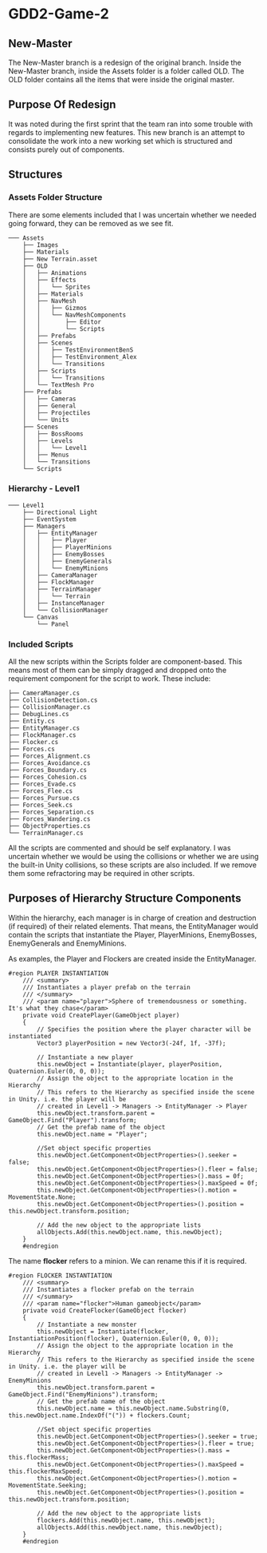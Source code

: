 # GDD2-Game-2
## New-Master
The New-Master branch is a redesign of the original branch.  Inside the New-Master branch, inside the Assets folder is a folder called OLD.  The OLD folder contains all the items that were inside the original master.

## Purpose Of Redesign
It was noted during the first sprint that the team ran into some trouble with regards to implementing new features.  This new branch is an attempt to consolidate the work into a new working set which is structured and consists purely out of components.  

## Structures
### Assets Folder Structure
There are some elements included that I was uncertain whether we needed going forward, they can be removed as we see fit.

```
─── Assets
    ├── Images
    ├── Materials
    ├── New Terrain.asset
    ├── OLD
    │   ├── Animations
    │   ├── Effects
    │   │   └── Sprites
    │   ├── Materials
    │   ├── NavMesh
    │   │   ├── Gizmos
    │   │   └── NavMeshComponents
    │   │       ├── Editor
    │   │       └── Scripts
    │   ├── Prefabs
    │   ├── Scenes
    │   │   ├── TestEnvironmentBenS
    │   │   ├── TestEnvironment_Alex
    │   │   └── Transitions
    │   ├── Scripts
    │   │   └── Transitions
    │   └── TextMesh Pro
    ├── Prefabs
    │   ├── Cameras
    │   ├── General
    │   ├── Projectiles
    │   └── Units
    ├── Scenes
    │   ├── BossRooms
    │   ├── Levels
    │   │   └── Level1
    │   ├── Menus
    │   └── Transitions
    └── Scripts
```
### Hierarchy - Level1
```
─── Level1
    ├── Directional Light
    ├── EventSystem 
    ├── Managers
    │   ├── EntityManager
    │   │   ├── Player
    │   │	├── PlayerMinions
    │   │	├── EnemyBosses
    │   │	├── EnemyGenerals
    │   │	└── EnemyMinions
    │   ├── CameraManager
    │   ├── FlockManager
    │   ├── TerrainManager 
    │   │	└── Terrain
    │   ├── InstanceManager
    │   └── CollisionManager
    └── Canvas
        └── Panel
```
### Included Scripts
All the new scripts within the Scripts folder are component-based.  This means most of them can be simply dragged and dropped onto the requirement component for the script to work.  These include:
```
├── CameraManager.cs
├── CollisionDetection.cs
├── CollisionManager.cs
├── DebugLines.cs
├── Entity.cs
├── EntityManager.cs
├── FlockManager.cs
├── Flocker.cs
├── Forces.cs
├── Forces_Alignment.cs
├── Forces_Avoidance.cs
├── Forces_Boundary.cs
├── Forces_Cohesion.cs
├── Forces_Evade.cs
├── Forces_Flee.cs
├── Forces_Pursue.cs
├── Forces_Seek.cs
├── Forces_Separation.cs
├── Forces_Wandering.cs
├── ObjectProperties.cs
└── TerrainManager.cs
```
All the scripts are commented and should be self explanatory.  I was uncertain whether we would be using the collisions or whether we are using the built-in Unity collisions, so these scripts are also included.  If we remove them some refractoring may be required in other scripts.

## Purposes of Hierarchy Structure Components
Within the hierarchy, each manager is in charge of creation and destruction (if required) of their related elements.  That means, the EntityManager would contain the scripts that instantiate the Player, PlayerMinions, EnemyBosses, EnemyGenerals and EnemyMinions.

As examples, the Player and Flockers are created inside the EntityManager.
```
#region PLAYER INSTANTIATION
    /// <summary>
    /// Instantiates a player prefab on the terrain
    /// </summary>
    /// <param name="player">Sphere of tremendousness or something. It's what they chase</param>
    private void CreatePlayer(GameObject player)
    {
        // Specifies the position where the player character will be instantiated
        Vector3 playerPosition = new Vector3(-24f, 1f, -37f);

        // Instantiate a new player
        this.newObject = Instantiate(player, playerPosition, Quaternion.Euler(0, 0, 0));
        // Assign the object to the appropriate location in the Hierarchy
        // This refers to the Hierarchy as specified inside the scene in Unity. i.e. the player will be
        // created in Level1 -> Managers -> EntityManager -> Player
        this.newObject.transform.parent = GameObject.Find("Player").transform;
        // Get the prefab name of the object
        this.newObject.name = "Player";

        //Set object specific properties
        this.newObject.GetComponent<ObjectProperties>().seeker = false;
        this.newObject.GetComponent<ObjectProperties>().fleer = false;
        this.newObject.GetComponent<ObjectProperties>().mass = 0f;
        this.newObject.GetComponent<ObjectProperties>().maxSpeed = 0f;
        this.newObject.GetComponent<ObjectProperties>().motion = MovementState.None;
        this.newObject.GetComponent<ObjectProperties>().position = this.newObject.transform.position;

        // Add the new object to the appropriate lists
        allObjects.Add(this.newObject.name, this.newObject);
    }
    #endregion
```
The name <b>flocker</b> refers to a minion.  We can rename this if it is required.
```
#region FLOCKER INSTANTIATION
    /// <summary>
    /// Instantiates a flocker prefab on the terrain
    /// </summary>
    /// <param name="flocker">Human gameobject</param>
    private void CreateFlocker(GameObject flocker)
    {
        // Instantiate a new monster
        this.newObject = Instantiate(flocker, InstantiationPosition(flocker), Quaternion.Euler(0, 0, 0));
        // Assign the object to the appropriate location in the Hierarchy
        // This refers to the Hierarchy as specified inside the scene in Unity. i.e. the player will be
        // created in Level1 -> Managers -> EntityManager -> EnemyMinions
        this.newObject.transform.parent = GameObject.Find("EnemyMinions").transform;
        // Get the prefab name of the object
        this.newObject.name = this.newObject.name.Substring(0, this.newObject.name.IndexOf("(")) + flockers.Count;

        //Set object specific properties
        this.newObject.GetComponent<ObjectProperties>().seeker = true;
        this.newObject.GetComponent<ObjectProperties>().fleer = true;
        this.newObject.GetComponent<ObjectProperties>().mass = this.flockerMass;
        this.newObject.GetComponent<ObjectProperties>().maxSpeed = this.flockerMaxSpeed;
        this.newObject.GetComponent<ObjectProperties>().motion = MovementState.Seeking;
        this.newObject.GetComponent<ObjectProperties>().position = this.newObject.transform.position;

        // Add the new object to the appropriate lists
        flockers.Add(this.newObject.name, this.newObject);
        allObjects.Add(this.newObject.name, this.newObject);
    }
    #endregion
```
